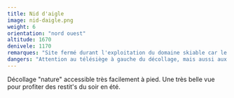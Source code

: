 ```yaml
---
title: Nid d'aigle
image: nid-daigle.png
weight: 6
orientation: "nord ouest"
altitude: 1670
denivele: 1170
remarques: "Site fermé durant l'exploitation du domaine skiable car le décollage se trouve sur une piste."
dangers: "Attention au télésiège à gauche du décollage, mais aussi aux souches et arbustes dans la pente."
---
```


Décollage "nature" accessible très facilement à pied. Une très belle vue pour profiter des restit's du soir en été. 
